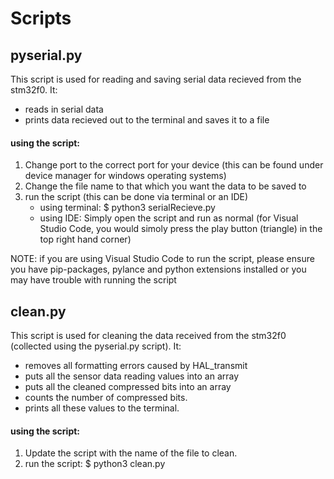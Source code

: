 # Scripts
## pyserial.py
This script is used for reading and saving serial data recieved from the stm32f0.
It:
- reads in serial data
- prints data recieved out to the terminal and saves it to a file

#### using the script:
1. Change port to the correct port for your device (this can be found under device manager for windows operating systems)
2. Change the file name to that which you want the data to be saved to 
3. run the script (this can be done via terminal or an IDE)
    - using terminal: 
        $ python3 serialRecieve.py
    - using IDE:
        Simply open the script and run as normal (for Visual Studio Code, you would simoly press the play button (triangle) in the top right hand corner)

NOTE: if you are using Visual Studio Code to run the script, please ensure you have pip-packages, pylance and python extensions installed or you may have trouble with running the script

## clean.py
This script is used for cleaning the data received from the stm32f0 (collected using the pyserial.py script).
It:
- removes all formatting errors caused by HAL_transmit
- puts all the sensor data reading values into an array
- puts all the cleaned compressed bits into an array
- counts the number of compressed bits.
- prints all these values to the terminal.

#### using the script:
1. Update the script with the name of the file to clean.
2. run the script:
    $ python3 clean.py
    


